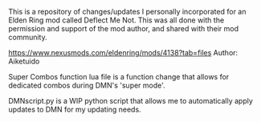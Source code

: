 This is a repository of changes/updates I personally incorporated for an Elden Ring mod called Deflect Me Not. This was all done with the permission and support of the mod author, and shared with their mod community.

https://www.nexusmods.com/eldenring/mods/4138?tab=files Author: Aiketuido


Super Combos function lua file is a function change that allows for dedicated combos during DMN's 'super mode'.

DMNscript.py is a WIP python script that allows me to automatically apply updates to DMN for my updating needs.
